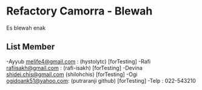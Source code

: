 # Refactory Camorra - Blewah
Es blewah enak

## List Member
-Ayyub <melife4@gmail.com> : (hystolytc) [forTesting]
-Rafi <rafiisakh@gmail.com> : (rafi-isakh) [forTesting]
-Devina <shidei.chis@gmail.com> (shilohchis) [forTesting] 
-Ogi <ogidoank51@yahoo.com>: (putraranji github) [forTesting]
-Telp : 022-543210
